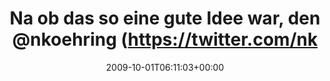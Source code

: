 ---
retweeted: false
source: <a href="http://twitter.com" rel="nofollow">Twitter Web Client</a>
entities:
  hashtags: []
  symbols: []
  user_mentions:
  - name: nkoehring
    screen_name: nkoehring
    indices:
    - '37'
    - '47'
    id_str: '2542731366'
    id: '2542731366'
  urls: []
display_text_range:
- '0'
- '134'
favorite_count: '0'
id_str: '4518794816'
truncated: false
retweet_count: '0'
id: '4518794816'
created_at: Thu Oct 01 06:11:03 +0000 2009
favorited: false
full_text: Na ob das so eine gute Idee war, den [@nkoehring](https://twitter.com/nkoehring)
  auf die deutsche Hochschullandschaft loszulassen? 'Der macht doch immer alles kaputt!'
lang: de
tags:
- pesos/twitter
date: '2009-10-01T06:11:03+00:00'
src: https://twitter.com/bascht/status/4518794816
original_url: https://twitter.com/bascht/status/4518794816
type: twitter_tweet
text: Na ob das so eine gute Idee war, den [@nkoehring](https://twitter.com/nkoehring)
  auf die deutsche Hochschullandschaft loszulassen? 'Der macht doch immer alles kaputt!'
title: Na ob das so eine gute Idee war, den @nkoehring (https://twitter.com/nk

---